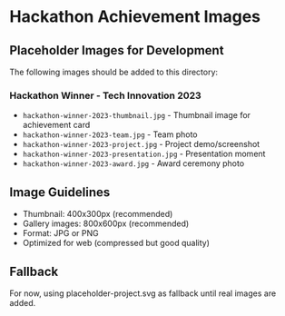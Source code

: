 # Hackathon Achievement Images

## Placeholder Images for Development

The following images should be added to this directory:

### Hackathon Winner - Tech Innovation 2023
- `hackathon-winner-2023-thumbnail.jpg` - Thumbnail image for achievement card
- `hackathon-winner-2023-team.jpg` - Team photo
- `hackathon-winner-2023-project.jpg` - Project demo/screenshot
- `hackathon-winner-2023-presentation.jpg` - Presentation moment
- `hackathon-winner-2023-award.jpg` - Award ceremony photo

## Image Guidelines
- Thumbnail: 400x300px (recommended)
- Gallery images: 800x600px (recommended)
- Format: JPG or PNG
- Optimized for web (compressed but good quality)

## Fallback
For now, using placeholder-project.svg as fallback until real images are added.
